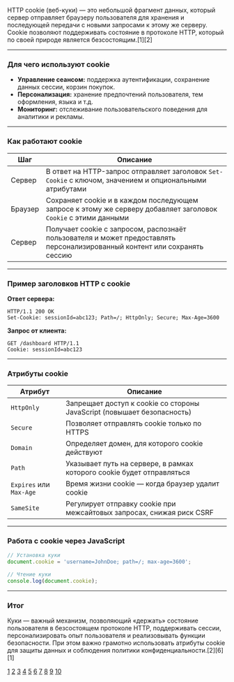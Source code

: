 HTTP cookie (веб-куки) — это небольшой фрагмент данных, который сервер отправляет браузеру пользователя для хранения и последующей передачи с новыми запросами к этому же серверу. Cookie позволяют поддерживать состояние в протоколе HTTP, который по своей природе является безсостоящим.[1][2]

---

### Для чего используют cookie

- **Управление сеансом:** поддержка аутентификации, сохранение данных сессии, корзин покупок.
- **Персонализация:** хранение предпочтений пользователя, тем оформления, языка и т.д.
- **Мониторинг:** отслеживание пользовательского поведения для аналитики и рекламы.

---

### Как работают cookie

| Шаг     | Описание                                                                                                                   |
| ------- | -------------------------------------------------------------------------------------------------------------------------- |
| Сервер  | В ответ на HTTP-запрос отправляет заголовок `Set-Cookie` с ключом, значением и опциональными атрибутами                    |
| Браузер | Сохраняет cookie и в каждом последующем запросе к этому же серверу добавляет заголовок `Cookie` с этими данными            |
| Сервер  | Получает cookie с запросом, распознаёт пользователя и может предоставлять персонализированный контент или сохранять сессию |

---

### Пример заголовков HTTP с cookie

**Ответ сервера:**

```
HTTP/1.1 200 OK
Set-Cookie: sessionId=abc123; Path=/; HttpOnly; Secure; Max-Age=3600
```

**Запрос от клиента:**

```
GET /dashboard HTTP/1.1
Cookie: sessionId=abc123
```

---

### Атрибуты cookie

| Атрибут                 | Описание                                                                |
| ----------------------- | ----------------------------------------------------------------------- |
| `HttpOnly`              | Запрещает доступ к cookie со стороны JavaScript (повышает безопасность) |
| `Secure`                | Позволяет отправлять cookie только по HTTPS                             |
| `Domain`                | Определяет домен, для которого cookie действуют                         |
| `Path`                  | Указывает путь на сервере, в рамках которого cookie будет отправляться  |
| `Expires` или `Max-Age` | Время жизни cookie — когда браузер удалит cookie                        |
| `SameSite`              | Регулирует отправку cookie при межсайтовых запросах, снижая риск CSRF   |

---

### Работа с cookie через JavaScript

```js
// Установка куки
document.cookie = 'username=JohnDoe; path=/; max-age=3600';

// Чтение куки
console.log(document.cookie);
```

---

### Итог

Куки — важный механизм, позволяющий «держать» состояние пользователя в безсостоящем протоколе HTTP, поддерживать сессии, персонализировать опыт пользователя и реализовывать функции безопасности. При этом важно грамотно использовать атрибуты cookie для защиты данных и соблюдения политики конфиденциальности.[2][6][1]

[1](https://developer.mozilla.org/ru/docs/Web/HTTP/Guides/Cookies)
[2](https://habr.com/ru/companies/avito/articles/710674/)
[3](https://ru.wikipedia.org/wiki/Cookie)
[4](https://skillbox.ru/media/marketing/vsye-chto-nuzhno-znat-o-faylakh-cookie-v-odnoy-state/)
[5](https://learn.microsoft.com/ru-ru/aspnet/web-api/overview/advanced/http-cookies)
[6](https://habr.com/ru/articles/710578/)
[7](https://proglib.io/p/veb-autentifikaciya-fayly-cookies-ili-tokeny-2021-08-14)
[8](https://www.hse.ru/cookie.html)
[9](https://allwidgets.ru/blog/kuki-na-sajte-chto-eto-i-dlya-chego-oni-nuzhny-primery/)
[10](https://grandhotelanapa.ru/cookie/)
